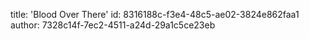 title: 'Blood Over There'
id: 8316188c-f3e4-48c5-ae02-3824e862faa1
author: 7328c14f-7ec2-4511-a24d-29a1c5ce23eb
